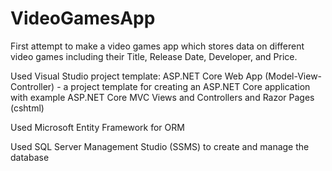 # VideoGamesApp

First attempt to make a video games app which stores data on different video games including their Title, Release Date, Developer, and Price.



Used Visual Studio project template: ASP.NET Core Web App (Model-View-Controller) - a project template for creating an ASP.NET Core application with example ASP.NET Core MVC Views and Controllers and Razor Pages (cshtml)



Used Microsoft Entity Framework for ORM

Used SQL Server Management Studio (SSMS) to create and manage the database